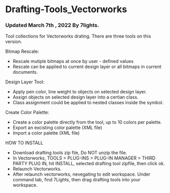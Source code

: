# Drafting-Tools_Vectorworks

### Updated March 7th , 2022 By 7lights.
Tool collections for Vectorworks drating. There are three tools on this version.

Bitmap Rescale:
  * Rescale mutiple bitmaps at once by user - defined values
  * Rescale can be applied to current design layer or all bitmaps in current documents.

Design Layer Tool:
  * Apply pen color, line weight to objects on selected design layer.
  * Assign objects on selected design layer into a certian class.
  * Class assignment could be applied to nested classes inside the symbol. 

Create Color Palette:
  * Create a color palette directly from the tool, up to 10 colors per palette.
  * Export an excisting color palette (XML file) 
  * Import a color palette (XML file)


HOW TO INSTALL

* Download drafting tools zip file, Do NOT unzip the file.
* In Vectorworks, TOOLS > PLUG-INS > PLUG-IN MANAGER > THIRD PARTY PLUG IN, hit INSTALL, selected drafting tool zipfile, then click ok.
* Relaunch Vectorworks. 
* After relaunch vectorworks, nevegating to edit workspace. Under command tab, find 7Lights, then drag drafting tools into your workspace. 
